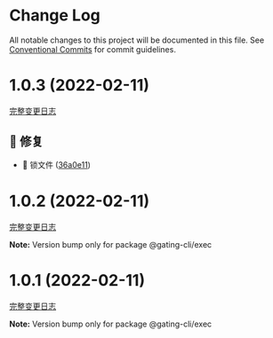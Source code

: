 # Change Log

All notable changes to this project will be documented in this file.
See [Conventional Commits](https://conventionalcommits.org) for commit guidelines.

<a name="1.0.3"></a>

# 1.0.3 (2022-02-11)

[完整变更日志](https://github.com/GATING/gating-cli/compare/v1.0.2...v1.0.3)

## 🐞 修复

- 🐛 锁文件 ([36a0e11](https://github.com/GATING/gating-cli/commit/36a0e11))

<a name="1.0.2"></a>

# 1.0.2 (2022-02-11)

[完整变更日志](https://github.com/GATING/gating-cli/compare/v1.0.1...v1.0.2)

**Note:** Version bump only for package @gating-cli/exec

<a name="1.0.1"></a>

# 1.0.1 (2022-02-11)

[完整变更日志](https://github.com/GATING/gating-cli/compare/v1.0.0...v1.0.1)

**Note:** Version bump only for package @gating-cli/exec
